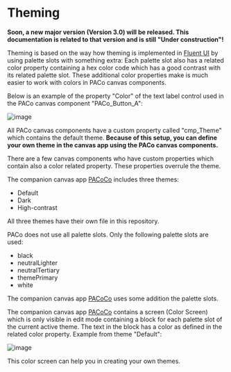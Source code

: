 # Theming

**Soon, a new major version (Version 3.0) will be released. This documentation is related to that version and is still "Under construction"!**

Theming is based on the way how theming is implemented in [Fluent UI](https://developer.microsoft.com/fluentui/) by using palette slots with something extra: Each palette slot also has a related color property containing a hex color code which has a good contrast with its related palette slot. These additional color properties make is much easier to work with colors in PACo canvas components.

Below is an example of the property "Color" of the text label control used in the PACo canvas component "PACo_Button_A":

![image](https://github.com/formsandflows/PACo/assets/35654198/fa7ce3ba-43ac-44e0-8b72-c215ef737ffd)

All PACo canvas components have a custom property called "cmp_Theme" which contains the default theme. **Because of this setup, you can define your own theme in the canvas app using the PACo canvas components.**

There are a few canvas components who have custom properties which contain also a color related property. These properties overrule the theme.

The companion canvas app [PACoCo](.//PACoCo.md) includes three themes:
- Default
- Dark
- High-contrast

All three themes have their own file in this repository.

PACo does not use all palette slots. Only the following palette slots are used:
- black
- neutralLighter
- neutralTertiary
- themePrimary
- white

The companion canvas app [PACoCo](.//PACoCo.md) uses some addition the palette slots.

The companion canvas app [PACoCo](.//PACoCo.md) contains a screen (Color Screen) which is only visible in edit mode containing a block for each palette slot of the current active theme. The text in the block has a color as defined in the related color property. Example from theme "Default":

![image](https://user-images.githubusercontent.com/35654198/235984971-b88b94e3-d379-4b98-bac5-9dc9cacd0bb5.png)

This color screen can help you in creating your own themes.
